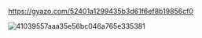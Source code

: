 https://gyazo.com/52401a1299435b3d61f6ef8b19856cf0

![41039557aaa35e56bc046a765e335381](https://user-images.githubusercontent.com/113487918/236331109-481d99a3-e056-4af9-88bb-1f736fd7eff1.jpg)
